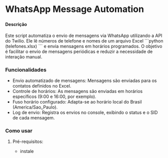 <h1 align="left">WhatsApp Message Automation</h1>

###

<h4>Descrição</h4>
<p>Este script automatiza o envio de mensagens via WhatsApp utilizando a API do Twilio. Ele lê números de telefone e nomes de um arquivo Excel ```python
  (telefones.xlsx) 
```
  e envia mensagens em horários programados. O objetivo é facilitar o envio de mensagens periódicas e reduzir a necessidade de interação manual.</p>
  
  ###

<h3>Funcionalidades</h3>
<ul>
  <li>Envio automatizado de mensagens: Mensagens são enviadas para os contatos definidos no Excel.</li>
  <li>Controle de horários: As mensagens são enviadas em horários específicos (9:00 e 16:00, por exemplo).</li>
  <li>Fuso horário configurado: Adapta-se ao horário local do Brasil (America/Sao_Paulo).</li>
  <li>Log de envio: Registra os envios no console, exibindo o status e o SID de cada mensagem.</li>   
</ul>

###

<h3>Como usar</h3>
<ol>
  <li> <p>Pré-requisitos:</p></li>
  <ul>
      <li><p>instale </p></li>
  </ul>
  
</ol>
